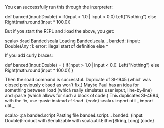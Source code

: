 You can successfully run this through the interpreter:

def banded(input:Double) =
  if(input > 1.0 | input < 0.0)
    Left("Nothing")
  else
    Right(math.round(input * 100.0))

But if you start the REPL and :load the above, you get:

scala> :load Banded.scala
Loading Banded.scala...
banded: (input: Double)Any
<console>:1: error: illegal start of definition
         else
         ^

If you add curly braces:

def banded(input:Double) = {
  if(input > 1.0 | input < 0.0)
    Left("Nothing")
  else
    Right(math.round(input * 100.0))
}

Then the :load command is successful.
Duplicate of SI-1945 (which was closed previously closed as won't fix.) Maybe Paul has an idea for something between :load (which really simulates user input, line-by-line) and :paste (which allows for such a block of code.)
This duplicates SI-4684, with the fix, use :paste instead of :load.
{code}
scala> import util._
import util._

scala> :pa banded.script
Pasting file banded.script...
banded: (input: Double)Product with Serializable with scala.util.Either[String,Long]
{code}
